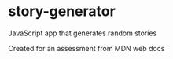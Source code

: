 # story-generator
JavaScript app that generates random stories

Created for an assessment from MDN web docs 
